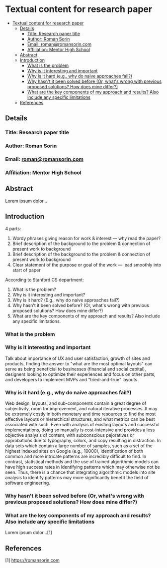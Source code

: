 # Textual content for research paper

- [Textual content for research paper](#textual-content-for-research-paper)
  - [Details](#details)
    - [Title: Research paper title](#title-research-paper-title)
    - [Author: Roman Sorin](#author-roman-sorin)
    - [Email: roman@romansorin.com](#email-romanromansorincom)
    - [Affiliation: Mentor High School](#affiliation-mentor-high-school)
  - [Abstract](#abstract)
  - [Introduction](#introduction)
    - [What is the problem](#what-is-the-problem)
    - [Why is it interesting and important](#why-is-it-interesting-and-important)
    - [Why is it hard (e.g., why do naive approaches fail?)](#why-is-it-hard-eg-why-do-naive-approaches-fail)
    - [Why hasn't it been solved before (Or, what's wrong with previous proposed solutions? How does mine differ?)](#why-hasnt-it-been-solved-before-or-whats-wrong-with-previous-proposed-solutions-how-does-mine-differ)
    - [What are the key components of my approach and results? Also include any specific limitations](#what-are-the-key-components-of-my-approach-and-results-also-include-any-specific-limitations)
  - [References](#references)

## Details

### Title: Research paper title

### Author: Roman Sorin

### Email: roman@romansorin.com

### Affiliation: Mentor High School

## Abstract

Lorem ipsum dolor...

## Introduction

4 parts:

1) Wordy phrases giving reason for work & interest — why read the paper?
2) Brief description of the background to the problem & connection of present work to background
3) Brief description of the background to the problem & connection of present work to background
4) Clear statement of the purpose or goal of the work — lead smoothly into start of paper

According to Stanford CS department:

1) What is the problem?
2) Why is it interesting and important?
3) Why is it hard? (E.g., why do naive approaches fail?)
4) Why hasn't it been solved before? (Or, what's wrong with previous proposed solutions? How does mine differ?)
5) What are the key components of my approach and results? Also include any specific limitations.

### What is the problem

### Why is it interesting and important

Talk about importance of UX and user satisfaction, growth of sites and products, finding the answer to "what are the most optimal layouts" can serve as being beneficial to businesses (financial and social capital), designers looking to optimize their experiences and focus on other parts, and developers to implement MVPs and "tried-and-true" layouts

### Why is it hard (e.g., why do naive approaches fail?)

Web design, layouts, and sub-components contain a great degree of subjectivity, room for improvement, and natural iterative processes. It may be extremely costly in both monetary and time resources to find the most effective layouts or hierarchical structures, and what metrics can be best associated with such. Even with analysis of existing layouts and successful implementations, doing so manually is cost-intensive and provides a less objective analysis of content, with subconscious pejoratives or approbations due to typography, colors, and copy resulting in distraction. In data sets which contain a large number of samples, such as a set of the highest indexed sites on Google (e.g., 10000), identification of both common and more intricate patterns are incredibly difficult to find. In contrast, statistical methods and the use of trained algorithmic models can have high success rates in identifying patterns which may otherwise not be seen. Thus, there is a chance that integrating algorithmic models into site analysis to identify patterns may more significantly benefit the field of software engineering.

### Why hasn't it been solved before (Or, what's wrong with previous proposed solutions? How does mine differ?)

### What are the key components of my approach and results? Also include any specific limitations

Lorem ipsum dolor...[1]

## References

[1] <https://romansorin.com>
